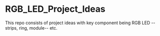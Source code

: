 # RGB_LED_Project_Ideas

This repo consists of project ideas with key component being RGB LED --strips, ring, module-- etc.
